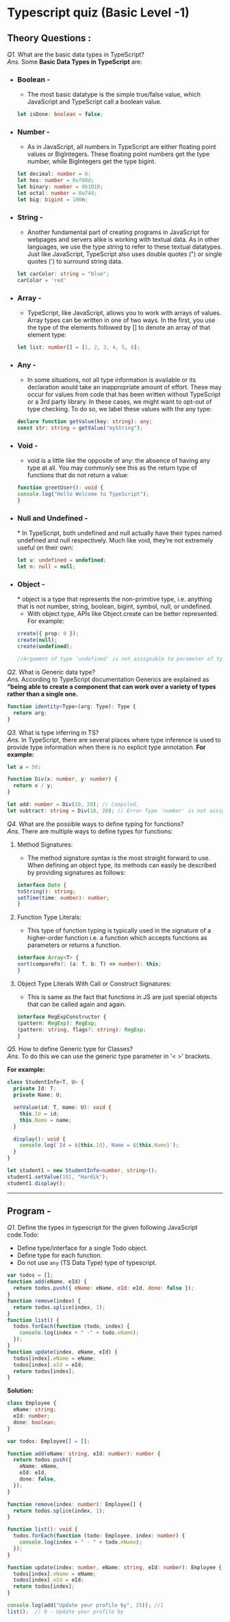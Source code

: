 # Typescript quiz (Basic Level -1) 

## **Theory Questions :**

_Q1._ What are the basic data types in TypeScript?<br>
_Ans._ Some <b>Basic Data Types in TypeScript</b> are:

* <h3>Boolean -</h3>

    * The most basic datatype is the simple true/false value, which JavaScript and TypeScript call a boolean value.

    ```TypeScript
    let isDone: boolean = false;
    ```
* <h3>Number -</h3>

    * As in JavaScript, all numbers in TypeScript are either floating point values or BigIntegers. These floating point numbers get the type number, while BigIntegers get the type bigint.

    ```TypeScript
    let decimal: number = 6;
    let hex: number = 0xf00d;
    let binary: number = 0b1010;
    let octal: number = 0o744;
    let big: bigint = 100n;
    ```
* <h3>String -</h3>

    * Another fundamental part of creating programs in JavaScript for webpages and servers alike is working with textual data. As in other languages, we use the type string to refer to these textual datatypes. Just like JavaScript, TypeScript also uses double quotes (") or single quotes (') to surround string data.

    ```TypeScript
    let carColor: string = "blue";
    carColor = 'red'
    ```
* <h3>Array -</h3>

    * TypeScript, like JavaScript, allows you to work with arrays of values. Array types can be written in one of two ways. In the first, you use the type of the elements followed by [] to denote an array of that element type:

    ```TypeScript
    let list: number[] = [1, 2, 3, 4, 5, 6];
    ```
* <h3>Any -</h3>

    * In some situations, not all type information is available or its declaration would take an inappropriate amount of effort. These may occur for values from code that has been written without TypeScript or a 3rd party library. In these cases, we might want to opt-out of type checking. To do so, we label these values with the any type:

    ```TypeScript
    declare function getValue(key: string): any;
    const str: string = getValue("myString");
    ```
* <h3>Void -</h3>

    * void is a little like the opposite of any: the absence of having any type at all. You may commonly see this as the return type of functions that do not return a value:

    ```TypeScript
    function greetUser(): void {
    console.log("Hello Welcome to TypeScript");
    }
    ```
* <h3>Null and Undefined -</h3>
    * In TypeScript, both undefined and null actually have their types named undefined and null respectively. Much like void, they’re not extremely useful on their own:

    ```TypeScript
    let u: undefined = undefined;
    let n: null = null;
    ```
* <h3>Object -</h3>
    * object is a type that represents the non-primitive type, i.e. anything that is not number, string, boolean, bigint, symbol, null, or undefined.

    * With object type, APIs like Object.create can be better represented. For example:

    ```TypeScript
    create({ prop: 0 });
    create(null);
    create(undefined);

    //Argument of type 'undefined' is not assignable to parameter of type 'object | null'.
    ```

_Q2._ What is Generic data type?<br>
_Ans._ According to TypeScript documentation Generics are explained as **“being able to create a component that can work over a variety of types rather than a single one.**

```TypeScript
function identity<Type>(arg: Type): Type {
  return arg;
}
```

_Q3._ What is type inferring in TS?<br>
_Ans._ In TypeScript, there are several places where type inference is used to provide type information when there is no explicit type annotation. 
**For example:**

```TypeScript
let a = 50;
```

```TypeScript
function Div(x: number, y: number) {
  return x / y;
}

let add: number = Div(10, 20); // Compiled.
let subtract: string = Div(10, 20); // Error Type 'number' is not assignable to type 'string'.
```

_Q4._ What are the possible ways to define typing for functions?<br>
_Ans._ There are multiple ways to define types for functions:

1. Method Signatures:

    * The method signature syntax is the most straight forward to use. When defining an object type, its methods can easily be described by providing signatures as follows:

    ```TypeScript
    interface Date {
    toString(): string;
    setTime(time: number): number;
    }
    ```

2. Function Type Literals:

    * This type of function typing is typically used in the signature of a higher-order function i.e. a function which accepts functions as parameters or returns a function.

    ```TypeScript
    interface Array<T> {
    sort(compareFn?: (a: T, b: T) => number): this;
    }
    ```


3. Object Type Literals With Call or Construct Signatures:

    * This is same as the fact that functions in JS are just special objects that can be called again and again.

    ```TypeScript
    interface RegExpConstructor {
    (pattern: RegExp): RegExp;
    (pattern: string, flags?: string): RegExp;
    }
    ```

_Q5._ How to define Generic type for Classes?<br>
_Ans._ To do this we can use the generic type parameter in '< >' brackets.

**For example:**

```TypeScript
class StudentInfo<T, U> {
  private Id: T;
  private Name: U;

  setValue(id: T, mame: U): void {
    this.Id = id;
    this.Name = name;
  }

  display(): void {
    console.log(`Id = ${this.Id}, Name = ${this.Name}`);
  }
}

let student1 = new StudentInfo<number, string>();
student1.setValue(101, "Hardik");
student1.display();
```


***

## **Program -**
_Q1._ Define the types in typescript for the given following JavaScript code.Todo:
* Define type/interface for a single Todo object.
* Define type for each function.
* Do not use `any` (TS Data Type) type of typescript.

```JavaScript
var todos = [];
function add(eName, eId) {
  return todos.push({ eName: eName, eId: eId, done: false });
}
function remove(index) {
  return todos.splice(index, 1);
}
function list() {
  todos.forEach(function (todo, index) {
    console.log(index + " -" + todo.eName);
  });
}
function update(index, eName, eId) {
  todos[index].eName = eName;
  todos[index].eId = eId;
  return todos[index];
}
```

**Solution:**

```TypeScript
class Employee {
  eName: string;
  eId: number;
  done: boolean;
}

var todos: Employee[] = [];

function add(eName: string, eId: number): number {
  return todos.push({
    eName: eName,
    eId: eId,
    done: false,
  });
}

function remove(index: number): Employee[] {
  return todos.splice(index, 1);
}

function list(): void {
  todos.forEach(function (todo: Employee, index: number) {
    console.log(index + " - " + todo.eName);
  });
}

function update(index: number, eName: string, eId: number): Employee {
  todos[index].eName = eName;
  todos[index].eId = eId;
  return todos[index];
}

console.log(add("Update your profile by", 25)); //1
list();  // 0 - Update your profile by
```
